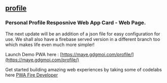 ## [profile](https://pwafire-codelab.firebaseapp.com/)
### Personal Profile Resposnive Web App Card - Web Page. 

The next update will be an addition of a json file for easy configuration for use. We shall also have a firebase served version in a different branch too which makes life even much more simpler!

Launch Demo PWA here : [https://maye.gdgmoi.com/profile/](https://maye.gdgmoi.com/profile/)

Get started building amazing web experiences by taking some of codelabs here [PWA Fire Developer](http://www.pwafire.org/developer/)
